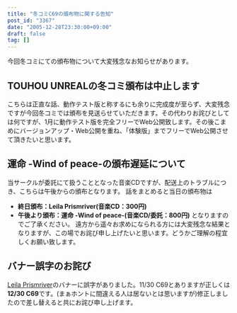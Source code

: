 ```yaml
---
title: "冬コミC69の頒布物に関する告知"
post_id: "3367"
date: "2005-12-28T23:30:00+09:00"
draft: false
tag: []
---
```



今回冬コミにての頒布物について大変残念なお知らせがあります。
## TOUHOU UNREALの冬コミ頒布は中止します
こちらは正直な話、動作テスト版と称するにも余りに完成度が至らず、大変残念ですが今回冬コミでは頒布を見送らせていただきます。その代わりお詫びとしては何ですが、1月に動作テスト版を完全フリーでWeb公開致します。その後こまめにバージョンアップ・Web公開を重ね、「体験版」までフリーでWeb公開させて頂きたいと思います。
## 運命 -Wind of peace-の頒布遅延について
当サークルが委託にて扱うこととなった音楽CDですが、配送上のトラブルにつき、こちらは午後からの頒布となります。 話をまとめると当日の頒布物は

  * **終日頒布：Leila Prismriver(音楽CD：300円)**
  * **午後より頒布：運命 -Wind of peace-(音楽CD/委託：800円)**
となりますのでご了承ください。 遠方から遥々お求めになられる方には大変残念な結果となりますが、この場でお詫び申し上げたいと思います。どうかご理解の程宜しくお願い致します。
## バナー誤字のお詫び
[Leila Prismriver](/!/leila/)のバナーに誤字がありました。11/30 C69とありますが正しくは**12/30 C69**です。(まぁホントに間違える人は居ないとは思いますが)修正しましたので差し替えると共にお詫び申し上げます。
